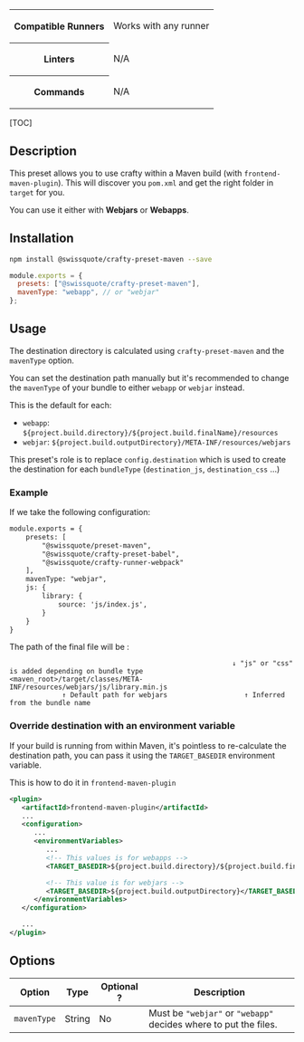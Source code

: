 <table>
<tr><th>Compatible Runners</th><td>

Works with any runner

</td></tr>
<tr><th>Linters</th><td>

N/A

</td></tr>
<tr><th>Commands</th><td>

N/A

</td></tr>
</table>

[TOC]

## Description

This preset allows you to use crafty within a Maven build (with
`frontend-maven-plugin`). This will discover you `pom.xml` and get the right
folder in `target` for you.

You can use it either with **Webjars** or **Webapps**.

## Installation

```bash
npm install @swissquote/crafty-preset-maven --save
```

```javascript
module.exports = {
  presets: ["@swissquote/crafty-preset-maven"],
  mavenType: "webapp", // or "webjar"
};
```

## Usage

The destination directory is calculated using `crafty-preset-maven` and the
`mavenType` option.

You can set the destination path manually but it's recommended to change the
`mavenType` of your bundle to either `webapp` or `webjar` instead.

This is the default for each:

- `webapp`: `${project.build.directory}/${project.build.finalName}/resources`
- `webjar`: `${project.build.outputDirectory}/META-INF/resources/webjars`

This preset's role is to replace `config.destination` which is used to create
the destination for each `bundleType` (`destination_js`, `destination_css` ...)

### Example

If we take the following configuration:

```xml
module.exports = {
    presets: [
        "@swissquote/preset-maven",
        "@swissquote/crafty-preset-babel",
        "@swissquote/crafty-runner-webpack"
    ],
    mavenType: "webjar",
    js: {
        library: {
            source: 'js/index.js',
        }
    }
}
```

The path of the final file will be :

```
                                                       ↓ "js" or "css" is added depending on bundle type
<maven_root>/target/classes/META-INF/resources/webjars/js/library.min.js
             ↑ Default path for webjars                   ↑ Inferred from the bundle name
```

### Override destination with an environment variable

If your build is running from within Maven, it's pointless to re-calculate the
destination path, you can pass it using the `TARGET_BASEDIR` environment
variable.

This is how to do it in `frontend-maven-plugin`

```xml
<plugin>
   <artifactId>frontend-maven-plugin</artifactId>
   ...
   <configuration>
      ...
      <environmentVariables>
         ...
         <!-- This values is for webapps -->
         <TARGET_BASEDIR>${project.build.directory}/${project.build.finalName}</TARGET_BASEDIR>

         <!-- This value is for webjars -->
         <TARGET_BASEDIR>${project.build.outputDirectory}</TARGET_BASEDIR>
      </environmentVariables>
   </configuration>

   ...
</plugin>
```

## Options

| Option      | Type   | Optional ? | Description                                                      |
| ----------- | ------ | ---------- | ---------------------------------------------------------------- |
| `mavenType` | String | No         | Must be `"webjar"` or `"webapp"` decides where to put the files. |
